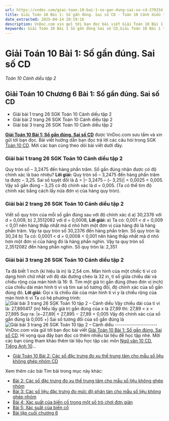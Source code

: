 ```yaml
---
url: https://vndoc.com/giai-toan-10-bai-1-so-gan-dung-sai-so-cd-278334
title: Giải Toán 10 Bài 1: Số gần đúng. Sai số CD - Toán 10 Cánh diều tập 2 - VnDoc.com
date_extracted: 2025-04-14 20:19:16
description: VnDoc.com xin gửi tới bạn đọc bài viết Giải Toán 10 Bài 1: Số gần đúng. Sai số CD hướng dẫn chi tiết giải bài tập Toán 10 tập 2 sách Cánh Diều. Mời các bạn cùng tham khảo.
keywords: Giải Toán 10 Bài 1 Số gần đúng Sai số CD,Giải Toán 10 Bài 1 tập 2,Nhị thức Newton,giải toán 10,toán 10 bài 2,toán 10,toán lớp 10,toán 10 Cd,toán 10 bài 1 chương 6,giải sgk toán 10,giải toán 10 học kì 2 sách cánh diều,toán 10 cánh diều,giải toán 10 cánh diều,toán 10 cánh diều tập 2,giải toán 10 cánh diều tập 2,giải bài 1 toán 10 cánh diều
---
```


# Giải Toán 10 Bài 1: Số gần đúng. Sai số CD
 _Toán 10 Cánh diều tập 2_
## Giải Toán 10 Chương 6 Bài 1: Số gần đúng. Sai số CD
  * Giải bài 1 trang 26 SGK Toán 10 Cánh diều tập 2
  * Giải bài 2 trang 26 SGK Toán 10 Cánh diều tập 2
  * Giải bài 3 trang 26 SGK Toán 10 Cánh diều tập 2

**[Giải Toán 10 Bài 1: Số gần đúng. Sai số CD](<https://vndoc.com/giai-toan-10-bai-1-so-gan-dung-sai-so-cd-278334>)** được VnDoc.com sưu tầm và xin gửi tới bạn đọc. Bài viết hướng dẫn bạn đọc trả lời các câu hỏi trong SGK [Toán 10 CD](<https://vndoc.com/toan-10-canh-dieu-tap1>). Mời các bạn cùng theo dõi bài viết dưới đây.
### Giải bài 1 trang 26 SGK Toán 10 Cánh diều tập 2
Quy tròn số – 3,2475 đến hàng phần trăm. Số gần đúng nhận được có độ chính xác là bao nhiêu?
**Lời giải:**
Quy tròn số – 3,2475 đến hàng phần trăm ta được – 3,25.
Sai số tuyệt đối là ∆ = |– 3,2475 – \(– 3,25\)| = 0,0025 < 0,005.
Vậy số gần đúng – 3,25 có độ chính xác là d = 0,005.
\(Ta có thể tìm độ chính xác bằng cách lấy nửa đơn vị của hàng quy tròn\).
### Giải bài 2 trang 26 SGK Toán 10 Cánh diều tập 2
Viết số quy tròn của mỗi số gần đúng sau với độ chính xác d
a\) 30,2376 với d = 0,009,
b\) 2,3512082 với d = 0,0008,
**Lời giải:**
a\) Ta có: 0,001 < d = 0,009 < 0,01 nên hàng thấp nhất mà d nhỏ hơn một đơn vị của hàng đó là hàng phần trăm.
Vậy ta quy tròn số 30,2376 đến hàng phần trăm. Số quy tròn là: 30,24
b\) Ta có: 0,0001 < d = 0,0008 < 0,001 nên hàng thấp nhất mà d nhỏ hơn một đơn vị của hàng đó là hàng phần nghìn.
Vậy ta quy tròn số 2,3512082 đến hàng phần nghìn. Số quy tròn là: 2,351
### Giải bài 3 trang 26 SGK Toán 10 Cánh diều tập 2
Ta đã biết 1 inch \(kí hiệu là in\) là 2,54 cm. Màn hình của một chiếc ti vi có dạng hình chữ nhật với độ dài đường chéo là 32 in, tỉ số giữa chiều dài và chiều rộng của màn hình là 16: 9. Tìm một giá trị gần đúng \(theo đơn vị inch\) của chiều dài màn hình ti vi và tìm sai số tương đối, độ chính xác của số gần đúng đó.
**Lời giải:**
Gọi x là chiều dài của màn hình ti vi
y là chiều rộng của màn hình ti vi
Ta có hệ phương trình:
![Giải bài 3 trang 26 SGK Toán 10 tập 2 – Cánh diều](https://i.vdoc.vn/data/image/2022/10/15/giai-toan-10-bai-1-so-gan-dung-sai-so-cd-1.jpg)
Vậy chiều dài của ti vi là: 27,890417 \(in\)
Nếu lấy giá trị gần đúng của x là 27,89 thì: 27,89 < x < 27,895
Suy ra: |x−27,89| < 27,895 − 27,89 = 0,005
Vậy độ chính xác của số gần đúng là 0,005
+\) Sai số tương đối của số gần đúng là ![Giải bài 3 trang 26 SGK Toán 10 tập 2 – Cánh diều](https://i.vdoc.vn/data/image/2022/10/15/giai-toan-10-bai-1-so-gan-dung-sai-so-cd-2.jpg)
\---------------------
VnDoc.com vừa gửi tới bạn đọc bài viết [Giải Toán 10 Bài 1: Số gần đúng. Sai số CD](<https://vndoc.com/giai-toan-10-bai-1-so-gan-dung-sai-so-cd-278334>). Hi vọng qua đây bạn đọc có thêm nhiều tài liệu để học tập nhé. Mời các bạn cùng tham khảo thêm tài liệu học tập các môn [Ngữ văn 10 CD](<https://vndoc.com/ngu-van-10-canh-dieu-tap1>), [Tiếng Anh 10](<https://vndoc.com/tieng-anh-10-moi>)...
  * [Giải Toán 10 Bài 2: Các số đặc trưng đo xu thế trung tâm cho mẫu số liệu không ghép nhóm CD](<https://vndoc.com/giai-toan-10-bai-2-cac-so-dac-trung-do-xu-the-trung-tam-cho-mau-so-lieu-khong-ghep-nhom-cd-278337>)

Xem thêm các bài Tìm bài trong mục này khác:
  * [Bài 2: Các số đặc trưng đo xu thế trung tâm cho mẫu số liệu không ghép nhóm](</giai-toan-10-bai-2-cac-so-dac-trung-do-xu-the-trung-tam-cho-mau-so-lieu-khong-ghep-nhom-cd-278337>)
  * [Bài 3: Các số liệu đặc trưng đo mức độ phân tán cho mẫu số liệu không ghép nhóm](</giai-toan-10-bai-3-cac-so-lieu-dac-trung-do-muc-do-phan-tan-cho-mau-so-lieu-khong-ghep-nhom-278817>)
  * [Bài 4: Xác suất của biến cố trong một số trò chơi đơn giản](</giai-toan-10-bai-4-xac-suat-cua-bien-co-trong-mot-so-tro-choi-don-gian-279195>)
  * [Bài 5: Xác suất của biến cố](</giai-toan-10-bai-5-xac-suat-cua-bien-co-cd-279214>)
  * [Bài tập cuối chương 6](</giai-toan-10-bai-tap-cuoi-chuong-6-cd-279954>)

